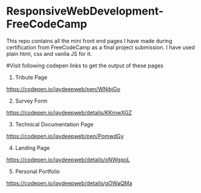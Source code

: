 # ResponsiveWebDevelopment-FreeCodeCamp
This repo contains all the mini front end pages I have made during certification from FreeCodeCamp as a final project submission. I have used plain html, css and vanila JS for it.

#Visit following codepen links to get the output of these pages

1. Tribute Page

https://codepen.io/jaydeepweb/pen/WNjbjGo

2. Survey Form

https://codepen.io/jaydeepweb/details/KKmwXGZ

3. Technical Documentation Page

https://codepen.io/jaydeepweb/pen/PomwdGy

4. Landing Page

https://codepen.io/jaydeepweb/details/oNWgqoL

5. Personal Portfolio

https://codepen.io/jaydeepweb/details/gOWaQMa

